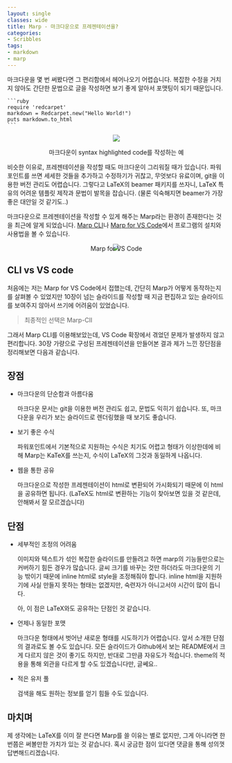 ```yaml
---
layout: single
classes: wide
title: Marp - 마크다운으로 프레젠테이션을?
categories:
- Scribbles
tags:
- markdown
- marp
---
```


마크다운을 몇 번 써봤다면 그 편리함에서 헤어나오기 어렵습니다. 복잡한 수정을 거치지 않아도 간단한 문법으로 글을 작성하면 보기 좋게 알아서 포맷팅이 되기 때문입니다.

````text
```ruby
require 'redcarpet'
markdown = Redcarpet.new("Hello World!")
puts markdown.to_html
```
````

<div align="center">
<img src="https://docs.github.com/assets/images/help/writing/code-block-syntax-highlighting-rendered.png" class="color_negative">
<p> 마크다운이 syntax highlighted code를 작성하는 예</p>
</div>


비슷한 이유로, 프레젠테이션을 작성할 때도 마크다운이 그리워질 때가 있습니다. 파워포인트를 쓰면 세세한 것들을 추가하고 수정하기가 귀찮고, 무엇보다 유료이며, git을 이용한 버전 관리도 어렵습니다. 그렇다고 LaTeX의 beamer 패키지를 쓰자니, LaTeX 특유의 어려운 템플릿 제작과 문법이 발목을 잡습니다. (물론 익숙해지면 beamer가 가장 좋은 대안일 것 같기도..)

마크다운으로 프레젠테이션을 작성할 수 있게 해주는 Marp라는 환경이 존재한다는 것을 최근에 알게 되었습니다. [Marp CLI](https://github.com/marp-team/marp-cli)나 [Marp for VS Code](https://github.com/marp-team/marp-vscode)에서 프로그램의 설치와 사용법을 볼 수 있습니다.

<div align = "center">
<img src="https://raw.githubusercontent.com/marp-team/marp-vscode/main/docs/screenshot.png">
<div style="margin-bottom: -2em;"></div>
<p>Marp for VS Code</p>
</div>

## CLI vs VS code

처음에는 저는 Marp for VS Code에서 접했는데, 간단히 Marp가 어떻게 동작하는지를 살펴볼 수 있었지만 10장이 넘는 슬라이드를 작성할 때 지금 편집하고 있는 슬라이드를 보여주지 않아서 쓰기에 어려움이 있었습니다.

> 최종적인 선택은 Marp-ClI

그래서 Marp CLI를 이용해보았는데, VS Code 확장에서 겪었던 문제가 발생하지 않고 편리합니다. 30장 가량으로 구성된 프레젠테이션을 만들어본 결과 제가 느낀 장단점을 정리해보면 다음과 같습니다.

## 장점

- 마크다운의 단순함과 아름다움

  마크다운 문서는 git을 이용한 버전 관리도 쉽고, 문법도 익히기 쉽습니다. 또, 마크다운을 우리가 보는 슬라이드로 렌더링했을 때 보기도 좋습니다.

- 보기 좋은 수식

  파워포인트에서 기본적으로 지원하는 수식은 치기도 어렵고 형태가 이상한데에 비해 Marp는 KaTeX를 쓰는지, 수식이 LaTeX의 그것과 동일하게 나옵니다.

- 웹을 통한 공유

  마크다운으로 작성한 프레젠테이션이 html로 변환되어 가시화되기 때문에 이 html을 공유하면 됩니다. (LaTeX도 html로 변환하는 기능이 찾아보면 있을 것 같은데, 안해봐서 잘 모르겠습니다)

## 단점

- 세부적인 조정의 어려움
  
  이미지와 텍스트가 섞인 복잡한 슬라이드를 만들려고 하면 marp의 기능들만으로는 커버하기 힘든 경우가 많습니다. 글씨 크기를 바꾸는 것만 하더라도 마크다운의 기능 밖이기 때문에 inline html로 style을 조정해줘야 합니다. inline html을 지원하기에 사실 만들지 못하는 형태는 없겠지만, 숙련자가 아니고서야 시간이 많이 듭니다.

  아, 이 점은 LaTeX와도 공유하는 단점인 것 같습니다.

- 언제나 동일한 포맷

  마크다운 형태에서 벗어난 새로운 형태를 시도하기가 어렵습니다. 앞서 소개한 단점의 결과로도 볼 수도 있습니다. 모든 슬라이드가 Github에서 보는 README에서 크게 다르지 않은 것이 좋기도 하지만, 반대로 그만큼 자유도가 적습니다. theme의 적용을 통해 외관을 다르게 할 수도 있겠습니다만, 글쎄요..

- 적은 유저 풀

  검색을 해도 원하는 정보를 얻기 힘들 수도 있습니다.


## 마치며

제 생각에는 LaTeX를 이미 잘 쓴다면 Marp를 쓸 이유는 별로 없지만, 그게 아니라면 한 번쯤은 써볼만한 가치가 있는 것 같습니다. 혹시 궁금한 점이 있다면 댓글을 통해 성의껏 답변해드리겠습니다.
